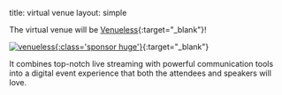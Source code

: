 title: virtual venue
layout: simple


The virtual venue will be [Venueless](https://venueless.org/en/){:target="_blank"}!

[![venueless](/static/images/sponsors/venueless.svg){:class='sponsor huge'}](https://venueless.org/en/){:target="_blank"}

It combines top-notch live streaming with powerful communication tools into a digital event experience that both the attendees and speakers will love.
